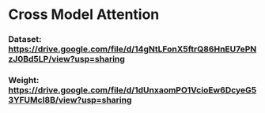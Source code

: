 # Cross Model Attention
### Dataset: https://drive.google.com/file/d/14gNtLFonX5ftrQ86HnEU7ePNzJ0Bd5LP/view?usp=sharing

### Weight: https://drive.google.com/file/d/1dUnxaomPO1VcioEw6DcyeG53YFUMcI8B/view?usp=sharing
